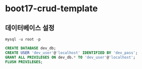 # boot17-crud-template
## 데이터베이스 설정
```sql
mysql -u root -p
```
```sql
CREATE DATABASE dev_db;
CREATE USER 'dev_user'@'localhost' IDENTIFIED BY 'dev_pass';
GRANT ALL PRIVILEGES ON dev_db.* TO 'dev_user'@'localhost';
FLUSH PRIVILEGES;
```
